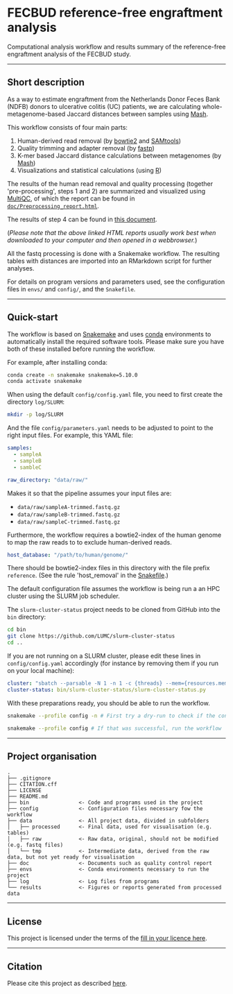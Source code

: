 # FECBUD reference-free engraftment analysis

Computational analysis workflow and results summary of the reference-free engraftment analysis of the FECBUD study.

---

## Short description

As a way to estimate engraftment from the Netherlands Donor Feces Bank (NDFB) donors
to ulcerative colitis (UC) patients, we are calculating whole-metagenome-based
Jaccard distances between samples using [Mash](https://github.com/marbl/Mash).

This workflow consists of four main parts:

1. Human-derived read removal (by [bowtie2](http://bowtie-bio.sourceforge.net/bowtie2/index.shtml)
 and [SAMtools](https://github.com/samtools/samtools))  
2. Quality trimming and adapter removal (by [fastp](https://github.com/OpenGene/fastp))  
3. K-mer based Jaccard distance calculations between metagenomes (by [Mash](https://github.com/marbl/Mash))  
4. Visualizations and statistical calculations (using [R](https://www.r-project.org/))

The results of the human read removal and quality processing (together 'pre-processing', steps 1 and 2)
are summarized and visualized using [MultiQC](https://multiqc.info/),
of which the report can be found in [`doc/Preprocessing_report.html`](doc/Preprocessing_report.html).

The results of step 4 can be found in [this document](results/Engraftment_analysis-Mash.html).

(_Please note that the above linked HTML reports usually work best_ 
_when downloaded to your computer and then opened in a webbrowser._)

All the fastq processing is done with a Snakemake workflow.
The resulting tables with distances are imported into an RMarkdown script
for further analyses.

For details on program versions and parameters used, see the configuration files
in `envs/` and `config/`, and the `Snakefile`.

---

## Quick-start

The workflow is based on [Snakemake](https://snakemake.readthedocs.io/en/stable/) 
and uses [conda](https://docs.conda.io/en/latest/miniconda.html) 
environments to automatically install the required software tools.
Please make sure you have both of these installed before running the workflow.

For example, after installing conda:

```bash
conda create -n snakemake snakemake=5.10.0
conda activate snakemake
```

When using the default `config/config.yaml` file, you need to first create the directory `log/SLURM`:

```bash
mkdir -p log/SLURM
```

And the file `config/parameters.yaml` needs to be adjusted to point to the right input files.
For example, this YAML file:

```yaml
samples:
  - sampleA
  - sampleB
  - sambleC

raw_directory: "data/raw/"
```

Makes it so that the pipeline assumes your input files are:  
  - `data/raw/sampleA-trimmed.fastq.gz`  
  - `data/raw/sampleB-trimmed.fastq.gz`  
  - `data/raw/sampleC-trimmed.fastq.gz`

Furthermore, the workflow requires a bowtie2-index of the human genome to map the raw reads to to exclude human-derived reads.

```yaml
host_database: "/path/to/human/genome/"
```

There should be bowtie2-index files in this directory with the file prefix `reference`.
(See the rule 'host_removal' in the [Snakefile](Snakefile).)

The default configuration file assumes the workflow is being run a an HPC cluster
using the SLURM job scheduler.

The `slurm-cluster-status` project needs to be cloned from GitHub into the `bin` directory:

```bash
cd bin
git clone https://github.com/LUMC/slurm-cluster-status
cd ..
```

If you are not running on a SLURM cluster, please edit these lines in
`config/config.yaml` accordingly (for instance by removing them if you run on your local machine):

```yaml
cluster: "sbatch --parsable -N 1 -n 1 -c {threads} --mem={resources.mem} -t {resources.time} -D . -e log/SLURM/{name}-{jobid}.err -o log/SLURM/{name}-{jobid}.out"
cluster-status: bin/slurm-cluster-status/slurm-cluster-status.py
```

With these preparations ready, you should be able to run the workflow.

```bash
snakemake --profile config -n # First try a dry-run to check if the configuration is right

snakemake --profile config # If that was successful, run the workflow
```


---

## Project organisation

```
.
├── .gitignore
├── CITATION.cff
├── LICENSE
├── README.md
├── bin                <- Code and programs used in the project
├── config             <- Configuration files necessary fow the workflow
├── data               <- All project data, divided in subfolders
│   ├── processed      <- Final data, used for visualisation (e.g. tables)
│   ├── raw            <- Raw data, original, should not be modified (e.g. fastq files)
│   └── tmp            <- Intermediate data, derived from the raw data, but not yet ready for visualisation
├── doc                <- Documents such as quality control report
├── envs               <- Conda environments necessary to run the project
├── log                <- Log files from programs
└── results            <- Figures or reports generated from processed data
```

---

## License

This project is licensed under the terms of the [fill in your licence here](LICENSE).

---

## Citation

Please cite this project as described [here](CITATION.cff).
